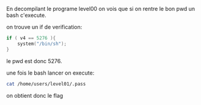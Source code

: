 
En decompilant le programe level00 on vois que si on
rentre le bon pwd un bash c'execute.

on trouve un if de verification:
```c
if ( v4 == 5276 ){
	system("/bin/sh");
}
```

le pwd est donc 5276.

une fois le bash lancer on execute:

```bash
cat /home/users/level01/.pass
```

on obtient donc le flag